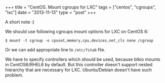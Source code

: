 +++
title = "CentOS. Mount cgroups for LXC"
tags = ["centos", "cgroups", "lxc"]
date = "2013-11-13"
type = "post"
+++

A short note :)

We should use following cgroups mount options for LXC on CentOS 6:

	$ mount -t cgroup -o cpuset,memory,cpu,devices,net_cls none /cgroup

Or we can add appropriate line to `/etc/fstab` file.

We have to specify controllers which should be used, because blkio mounts in CentOS6/RHEL6 by default. But this controller doesn't support nested hierarchy that are necessary for LXC. Ubuntu/Debian doesn't have such problem.

